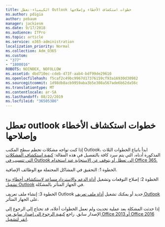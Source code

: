 ```yaml
---
title: الكيمياء-تعطل Outlook خطوات استكشاف الأخطاء وإصلاحها
ms.author: pdigia
author: pebaum
manager: jackiesm
ms.date: 9/17/2018
ms.audience: ITPro
ms.topic: article
ms.service: o365-administration
localization_priority: Normal
ms.collection: Adm_O365
ms.custom:
- "377"
- "1800016"
ROBOTS: NOINDEX, NOFOLLOW
ms.assetid: dbd710ec-cdeb-473f-aab4-bdf99de29610
ms.openlocfilehash: f5caf2c49bc9967d17376159cf93a16930d30982
ms.sourcegitcommit: 1d98db8acb9959aba3b5e308a567ade6b62da56c
ms.translationtype: MT
ms.contentlocale: ar-SA
ms.lasthandoff: 08/22/2019
ms.locfileid: "36505386"
---
```

# <a name="outlook-crash-troubleshooting-steps"></a>تعطل outlook خطوات استكشاف الأخطاء وإصلاحها

إذا كنت تواجه مشكلات تحطم سطح المكتب Outlook، ابدأ باتباع الخطوات الثلاث المذكورة أدناه، التي يتم سرد كافة بالتفصيل في هذه المقالة: [كيفية استكشاف المشكلات التي تتسبب في Outlook إلى تعطل أو يتوقف عن الاستجابة عند استخدام Office 365.](https://support.microsoft.com/help/2413813/how-to-troubleshoot-issues-that-cause-outlook-to-crash-or-hang-when-us)
  
الخطوة 1: التحقيق في المشاكل المحتملة مع الوظائف الإضافية.
  
الخطوة 2: إصلاح التوقعات وتشغيل [أداة الدعم والاسترداد مساعد لاستكشاف أخطاء بدء تشغيل Outlook](https://aka.ms/SaRA-OutlookWontStart) في الجهاز المتأثر بالمشكلة.
  
الخطوة 3: إنشاء ملف تعريف Outlook جديد أو يمكنك تشغيل [أداة ملف تعريف Outlook](https://aka.ms/SaRA-OutlookSetupProfile) على الجهاز المتأثر.
  
إذا حدثت المشكلة بعد عملية تحديث ولم تعمل الخطوات أعلاه، قد تحتاج إلى الرجوع إلى الإصدار سابق. راجع [كيفية الرجوع إلى إصدار سابق من Office 2013 أو Office 2016 انقر لتشغيل](https://support.microsoft.com/help/2770432).
  
